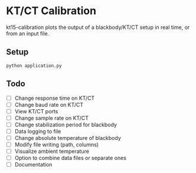 # KT/CT Calibration

kt15-calibration plots the output of a blackbody/KT/CT setup in real time, or from an input file.

## Setup
```
python application.py
```

## Todo

- [ ] Change response time on KT/CT
- [ ] Change baud rate on KT/CT
- [ ] View KT/CT ports
- [ ] Change sample rate on KT/CT
- [ ] Change stabilization period for blackbody
- [ ] Data logging to file
- [ ] Change absolute temperature of blackbody
- [ ] Modify file writing (path, columns)
- [ ] Visualize ambient temperature
- [ ] Option to combine data files or separate ones
- [ ] Documentation
